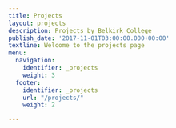 ```yaml
---
title: Projects
layout: projects
description: Projects by Belkirk College
publish_date: '2017-11-01T03:00:00.000+00:00'
textline: Welcome to the projects page
menu:
  navigation:
    identifier: _projects
    weight: 3
  footer:
    identifier: _projects
    url: "/projects/"
    weight: 2

---
```

